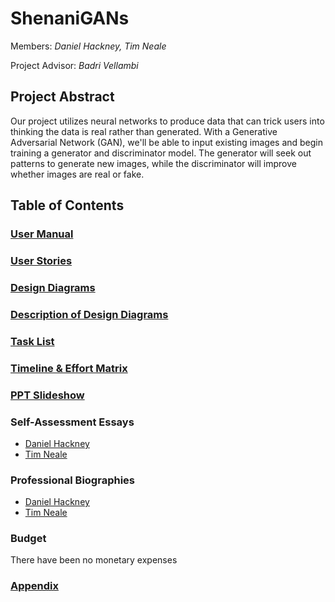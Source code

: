 # ShenaniGANs

Members: _Daniel Hackney, Tim Neale_

Project Advisor: _Badri Vellambi_

## Project Abstract

Our project utilizes neural networks to produce data that can trick users into thinking the data is real rather than generated. With a Generative Adversarial Network (GAN), we'll be able to input existing images and begin training a generator and discriminator model. The generator will seek out patterns to generate new images, while the discriminator will improve whether images are real or fake.

## Table of Contents

### [User Manual](./user_manual.md)

### [User Stories](./User_Stories.md)

### [Design Diagrams](Design_Diagrams/DesignDiagrams.png)

### [Description of Design Diagrams](Design_Diagrams/DiagramDescriptions.md)

### [Task List](./tasklist.md)

### [Timeline & Effort Matrix](./Milestones.pdf)

### [PPT Slideshow](./ShenaniGANs_Powerpoint.pdf)

### Self-Assessment Essays

- [Daniel Hackney](essays/dhackney-Individual-Capstone-Assessment.md)
- [Tim Neale](essays/neale_Individual_Capstone_Essay.pdf)

### Professional Biographies

- [Daniel Hackney](./dhackney-Professional-Biography.md)
- [Tim Neale](./biography_Neale.md)

### Budget

There have been no monetary expenses

### [Appendix](./appendix.md)
